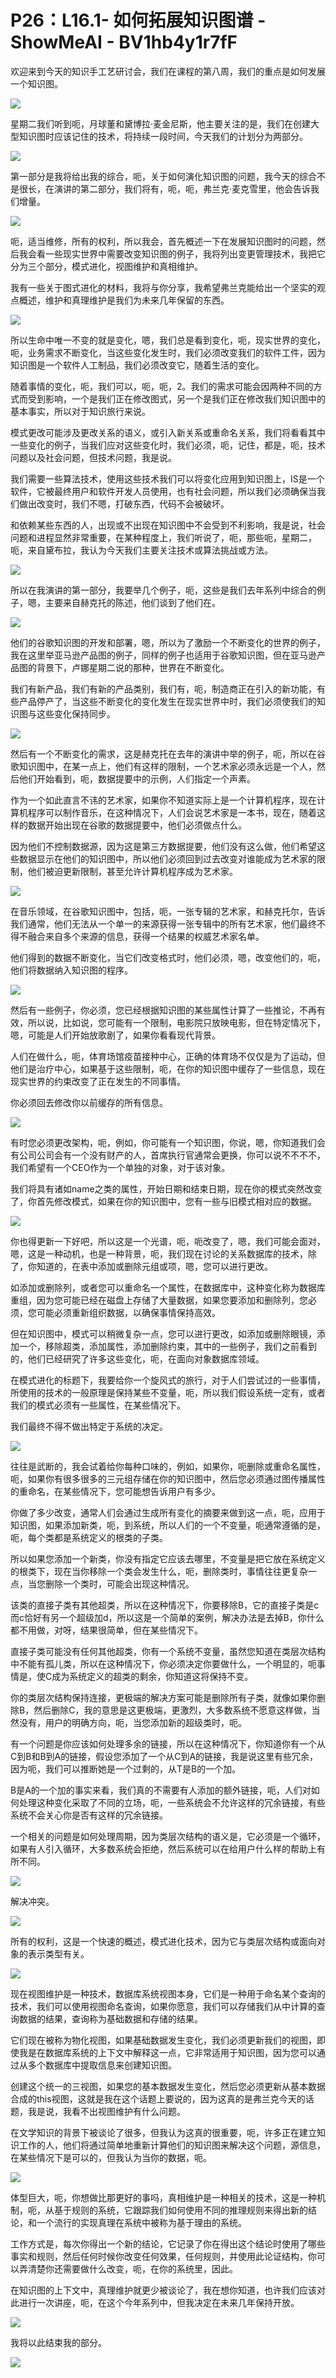 # P26：L16.1- 如何拓展知识图谱 - ShowMeAI - BV1hb4y1r7fF

欢迎来到今天的知识手工艺研讨会，我们在课程的第八周，我们的重点是如何发展一个知识图。

![](img/43869c087c5d0356ff82fe10295c9f00_1.png)

星期二我们听到呃，月球董和黛博拉·麦金尼斯，他主要关注的是，我们在创建大型知识图时应该记住的技术，将持续一段时间，今天我们的计划分为两部分。



![](img/43869c087c5d0356ff82fe10295c9f00_3.png)

第一部分是我将给出我的综合，呃，关于如何演化知识图的问题，我今天的综合不是很长，在演讲的第二部分，我们将有，呃，呃，弗兰克·麦克雪里，他会告诉我们增量。



![](img/43869c087c5d0356ff82fe10295c9f00_5.png)

呃，适当维修，所有的权利，所以我会，首先概述一下在发展知识图时的问题，然后我会看一些现实世界中需要改变知识图的例子，我将列出变更管理技术，我把它分为三个部分，模式进化，视图维护和真相维护。

我有一些关于图式进化的材料，我将与你分享，我希望弗兰克能给出一个坚实的观点概述，维护和真理维护是我们为未来几年保留的东西。



![](img/43869c087c5d0356ff82fe10295c9f00_7.png)

所以生命中唯一不变的就是变化，嗯，我们总是看到变化，呃，现实世界的变化，呃，业务需求不断变化，当这些变化发生时，我们必须改变我们的软件工件，因为知识图是一个软件人工制品，我们必须改变它，随着生活的变化。

随着事情的变化，呃，我们可以，呃，呃，2。我们的需求可能会因两种不同的方式而受到影响，一个是我们正在修改图式，另一个是我们正在修改我们知识图中的基本事实，所以对于知识旅行来说。

模式更改可能涉及更改关系的语义，或引入新关系或重命名关系，我们将看看其中一些变化的例子，当我们应对这些变化时，我们必须，呃，记住，都是，呃，技术问题以及社会问题，但技术问题，我是说。

我们需要一些算法技术，使用这些技术我们可以将变化应用到知识图上，IS是一个软件，它被最终用户和软件开发人员使用，也有社会问题，所以我们必须确保当我们做出改变时，我们不嗯，打破东西，代码不会被破坏。

和依赖某些东西的人，出现或不出现在知识图中不会受到不利影响，我是说，社会问题和进程显然非常重要，在某种程度上，我们听说了，呃，那些呃，星期二，呃，来自黛布拉，我认为今天我们主要关注技术或算法挑战或方法。



![](img/43869c087c5d0356ff82fe10295c9f00_9.png)

所以在我演讲的第一部分，我要举几个例子，呃，这些是我们去年系列中综合的例子，嗯，主要来自赫克托的陈述，他们谈到了他们在。



![](img/43869c087c5d0356ff82fe10295c9f00_11.png)

他们的谷歌知识图的开发和部署，嗯，所以为了激励一个不断变化的世界的例子，我在这里举亚马逊产品图的例子，同样的例子也适用于谷歌知识图，但在亚马逊产品图的背景下，卢娜星期二说的那种，世界在不断变化。

我们有新产品，我们有新的产品类别，我们有，呃，制造商正在引入的新功能，有些产品停产了，当这些不断变化的变化发生在现实世界中时，我们必须使我们的知识图与这些变化保持同步。



![](img/43869c087c5d0356ff82fe10295c9f00_13.png)

然后有一个不断变化的需求，这是赫克托在去年的演讲中举的例子，呃，所以在谷歌知识图中，在某一点上，他们有这样的限制，一个艺术家必须永远是一个人，然后他们开始看到，呃，数据提要中的示例，人们指定一个声素。

作为一个如此直言不讳的艺术家，如果你不知道实际上是一个计算机程序，现在计算机程序可以制作音乐，在这种情况下，人们会说艺术家是一本书，现在，随着这样的数据开始出现在谷歌的数据提要中，他们必须做点什么。

因为他们不控制数据源，因为这是第三方数据提要，他们没有这么做，他们希望这些数据显示在他们的知识图中，所以他们必须回到过去改变对谁能成为艺术家的限制，他们被迫更新限制，甚至允许计算机程序成为艺术家。



![](img/43869c087c5d0356ff82fe10295c9f00_15.png)

在音乐领域，在谷歌知识图中，包括，呃，一张专辑的艺术家，和赫克托尔，告诉我们通常，他们无法从一个单一的来源获得一张专辑中的所有艺术家，他们最终不得不融合来自多个来源的信息，获得一个结果的权威艺术家名单。

他们得到的数据不断变化，当它们改变格式时，他们必须，嗯，改变他们的，呃，他们将数据纳入知识图的程序。

![](img/43869c087c5d0356ff82fe10295c9f00_17.png)

然后有一些例子，你必须，您已经根据知识图的某些属性计算了一些推论，不再有效，所以说，比如说，您可能有一个限制，电影院只放映电影，但在特定情况下，嗯，可能是人们开始放歌剧了，如果你看看现代背景。

人们在做什么，呃，体育场馆疫苗接种中心，正确的体育场不仅仅是为了运动，但他们是治疗中心，如果基于这些限制，呃，在你的知识图中缓存了一些信息，现在现实世界的约束改变了正在发生的不同事情。

你必须回去修改你以前缓存的所有信息。

![](img/43869c087c5d0356ff82fe10295c9f00_19.png)

有时您必须更改架构，呃，例如，你可能有一个知识图，你说，嗯，你知道我们会有公司公司会有一个没有财产的人，首席执行官通常会更换，你可以说不不不不，我们希望有一个CEO作为一个单独的对象，对于该对象。

我们将具有诸如name之类的属性，开始日期和结束日期，现在你的模式突然改变了，你首先修改模式，如果在你的知识图中，您有一些与旧模式相对应的数据。



![](img/43869c087c5d0356ff82fe10295c9f00_21.png)

你也得更新一下好吧，所以这是一个光谱，呃，呃改变了，嗯，我们可能会面对，嗯，这是一种动机，也是一种背景，呃，我们现在讨论的关系数据库的技术，除了，你知道的，在表中添加或删除元组或项，嗯，您可以进行更改。

如添加或删除列，或者您可以重命名一个属性，在数据库中，这种变化称为数据库重组，因为您可能已经在磁盘上存储了大量数据，如果您要添加和删除列，您必须，您可能必须重新组织数据，以确保事情保持高效。

但在知识图中，模式可以稍微复杂一点，您可以进行更改，如添加或删除眼镜，添加一个，移除超类，添加属性，添加删除约束，其中的一些例子，我们之前看到的，他们已经研究了许多这些变化，呃，在面向对象数据库领域。

在模式进化的标题下，我要给你一个旋风式的旅行，对于人们尝试过的一些事情，所使用的技术的一般原理是保持某些不变量，呃，所以我们假设系统一定有，或者我们的模式必须有一些属性，在某些情况下。

我们最终不得不做出特定于系统的决定。

![](img/43869c087c5d0356ff82fe10295c9f00_23.png)

往往是武断的，我会试着给你每种口味的，例如，如果你，呃删除或重命名属性，呃，如果你有很多很多的三元组存储在你的知识图中，然后您必须通过图传播属性的重命名，在某些情况下，您可能想告诉用户有多少。

你做了多少改变，通常人们会通过生成所有变化的摘要来做到这一点，呃，应用于知识图，如果添加新类，呃，到系统，所以人们的一个不变量，呃通常遵循的是，呃，每个类都是系统定义的根类的子类。

所以如果您添加一个新类，你没有指定它应该去哪里，不变量是把它放在系统定义的根类下，现在当你移除一个类会发生什么，呃，删除类时，事情往往更复杂一点，当您删除一个类时，可能会出现这种情况。

该类的直接子类有其他超类，所以在这种情况下，你要移除B，它的直接子类是c而c恰好有另一个超级加d，所以这是一个简单的案例，解决办法是去掉B，你什么都不用做，对呀，结果很简单，但在某些情况下。

直接子类可能没有任何其他超类，你有一个系统不变量，虽然您知道在类层次结构中不能有孤儿类，所以在这种情况下，你必须决定你要做什么，一个明显的，呃事情是，使C成为系统定义的超类的剩余，你知道这将保持不变。

你的类层次结构保持连接，更极端的解决方案可能是删除所有子类，就像如果你删除B，然后删除C，我的意思是这更极端，更激烈，大多数系统不愿意这样做，当然没有，用户的明确方向，呃，当您添加新的超级类时，呃。

有一个问题是你应该如何处理多余的链接，所以在这种情况下，你知道你有一个从C到B和B到A的链接，假设您添加了一个从C到A的链接，我是说这里有些冗余，因为呃，我们可以推断她是一个过剩的，从T是B的一个加。

B是A的一个加的事实来看，我们真的不需要有人添加的额外链接，呃，人们对如何处理这种变化采取了不同的立场，呃，一些系统会不允许这样的冗余链接，有些系统不会关心你是否有这样的冗余链接。

一个相关的问题是如何处理周期，因为类层次结构的语义是，它必须是一个循环，如果有人引入循环，大多数系统会拒绝，然后系统可以在给用户什么样的帮助上有所不同。



![](img/43869c087c5d0356ff82fe10295c9f00_25.png)

解决冲突。

![](img/43869c087c5d0356ff82fe10295c9f00_27.png)

所有的权利，这是一个快速的概述，模式进化技术，因为它与类层次结构或面向对象的表示类型有关。

![](img/43869c087c5d0356ff82fe10295c9f00_29.png)

现在视图维护是一种技术，数据库系统视图本身，它们是一种用于命名某个查询的技术，我们可以使用视图命名查询，如果你愿意，我们可以存储我们从中计算的查询数据的结果，查询称为基础数据和存储的结果。

它们现在被称为物化视图，如果基础数据发生变化，我们必须更新我们的视图，即使我是在数据库系统的上下文中解释这一点，它非常适用于知识图，因为您可以通过从多个数据库中提取信息来创建知识图。

创建这个统一的三视图，如果您的基本数据发生变化，然后您必须更新从基本数据合成的this视图，这就是我在这个话题上要说的，因为这真的是弗兰克今天的话题，我是说，我看不出视图维护有什么问题。

在文学知识的背景下被谈论了很多，但我认为这真的很重要，呃，许多正在建立知识工作的人，他们将通过简单地重新计算他们的知识图来解决这个问题，源信息，在某些情况下是可以的，但我认为当你的数据，呃。



![](img/43869c087c5d0356ff82fe10295c9f00_31.png)

体型巨大，呃，你想做比那更好的事吗，真相维护是一种相关的技术，这是一种机制，呃，从基于规则的系统，它跟踪我们如何使用不同的推理规则来得出新的结论，和一个流行的实现真理在系统中被称为基于理由的系统。

工作方式是，每次你得出一个新的结论，它记录了你在得出这个结论时使用了哪些事实和规则，然后任何时候你改变任何效果，任何规则，并使用此论证结构，你可以弄清楚你还需要做什么改变，呃，在你的系统里，因此。

在知识图的上下文中，真理维护就更少被谈论了，我在想你知道，也许我们应该对此进行一次讲座，呃，在这个今年系列中，但我决定在未来几年保持开放。



![](img/43869c087c5d0356ff82fe10295c9f00_33.png)

我将以此结束我的部分。

![](img/43869c087c5d0356ff82fe10295c9f00_35.png)
